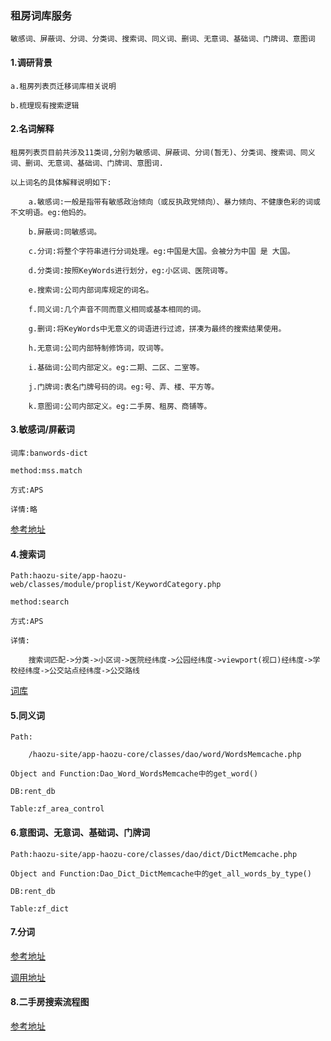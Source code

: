 
### 租房词库服务

	敏感词、屏蔽词、分词、分类词、搜索词、同义词、删词、无意词、基础词、门牌词、意图词
	
#### 1.调研背景

	a.租房列表页迁移词库相关说明
	
	b.梳理现有搜索逻辑
	
#### 2.名词解释

	租房列表页目前共涉及11类词,分别为敏感词、屏蔽词、分词(暂无)、分类词、搜索词、同义词、删词、无意词、基础词、门牌词、意图词.
	
	以上词名的具体解释说明如下:
	
		a.敏感词:一般是指带有敏感政治倾向（或反执政党倾向）、暴力倾向、不健康色彩的词或不文明语。eg:他妈的。
		
		b.屏蔽词:同敏感词。
		
		c.分词:将整个字符串进行分词处理。eg:中国是大国。会被分为中国 是 大国。
		
		d.分类词:按照KeyWords进行划分，eg:小区词、医院词等。
		
		e.搜索词:公司内部词库规定的词名。
		
		f.同义词:几个声音不同而意义相同或基本相同的词。
		
		g.删词:将KeyWords中无意义的词语进行过滤，拼凑为最终的搜索结果使用。
		
		h.无意词:公司内部特制修饰词，叹词等。
		
		i.基础词:公司内部定义。eg:二期、二区、二室等。
		
		j.门牌词:表名门牌号码的词。eg:号、弄、楼、平方等。
		
		k.意图词:公司内部定义。eg:二手房、租房、商铺等。
		
#### 3.敏感词/屏蔽词

    词库:banwords-dict
    
    method:mss.match
    
    方式:APS
    
    详情:略
   [参考地址](http://gitlab.corp.anjuke.com/_incubator/mss/tree/master)
   
#### 4.搜索词

	Path:haozu-site/app-haozu-web/classes/module/proplist/KeywordCategory.php
 	
 	method:search
 	
 	方式:APS
 	
 	详情:
 	
 		搜索词匹配->分类->小区词->医院经纬度->公园经纬度->viewport(视口)经纬度->学校经纬度->公交站点经纬度->公交路线
 [词库](http://git.corp.anjuke.com/liangshan/mss-dict/browse/master/ac.txt)
       
#### 5.同义词

	Path:
	
		/haozu-site/app-haozu-core/classes/dao/word/WordsMemcache.php
		
	Object and Function:Dao_Word_WordsMemcache中的get_word()
		
	DB:rent_db
	
	Table:zf_area_control
	

#### 6.意图词、无意词、基础词、门牌词

	Path:haozu-site/app-haozu-core/classes/dao/dict/DictMemcache.php
	
	Object and Function:Dao_Dict_DictMemcache中的get_all_words_by_type()
		
	DB:rent_db
	
	Table:zf_dict
	
	
	
#### 7.分词

[参考地址](http://gitlab.corp.anjuke.com/_incubator/chseg/blob/master/README.md)

	
[调用地址](http://10.10.6.219:8999/seg/pkuseg?text=')
	
#### 8.二手房搜索流程图
[参考地址](http://gitlab.corp.anjuke.com/_site/docs/blob/master/DesignDoc/Fangyuan/Ershou/search/SaleSearch.md)



